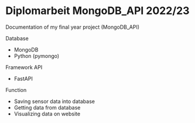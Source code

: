 # Diplomarbeit MongoDB_API 2022/23

Documentation of my final year project (MongoDB_API)

Database

- MongoDB
- Python (pymongo)

Framework API

- FastAPI

Function

- Saving sensor data into database
- Getting data from database
- Visualizing data on website
